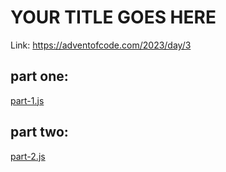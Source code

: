 # YOUR TITLE GOES HERE

Link: https://adventofcode.com/2023/day/3

## part one:
[part-1.js](part-1.js)

## part two:
[part-2.js](part-2.js)
